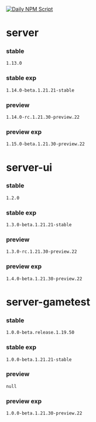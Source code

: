 [![Daily NPM Script](https://github.com/WavePlayz/minecraft-npms-auto/actions/workflows/fetch.yml/badge.svg)](https://github.com/WavePlayz/minecraft-npms-auto/actions/workflows/fetch.yml)
# server
### stable
```
1.13.0
```
### stable exp
```
1.14.0-beta.1.21.21-stable
```
### preview
```
1.14.0-rc.1.21.30-preview.22
```
### preview exp
```
1.15.0-beta.1.21.30-preview.22
```


# server-ui
### stable
```
1.2.0
```
### stable exp
```
1.3.0-beta.1.21.21-stable
```
### preview
```
1.3.0-rc.1.21.30-preview.22
```
### preview exp
```
1.4.0-beta.1.21.30-preview.22
```


# server-gametest
### stable
```
1.0.0-beta.release.1.19.50
```
### stable exp
```
1.0.0-beta.1.21.21-stable
```
### preview
```
null
```
### preview exp
```
1.0.0-beta.1.21.30-preview.22
```


